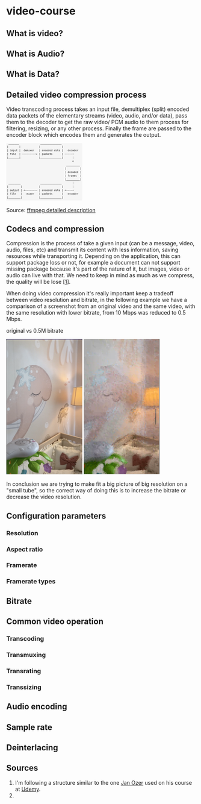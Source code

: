 # video-course


## What is video?


## What is Audio?


## What is Data?


## Detailed video compression process

Video transcoding process takes an input file, demultiplex (split) encoded data packets of the elementary streams (video, audio, and/or data), pass them to the decoder to get the raw video/ PCM audio to them process for filtering, resizing, or any other process. Finally the frame are passed to the encoder block which encodes them and generates the output. 

<img src="https://github.com/GioLopez/video-course/blob/main/Images/Transcoding_process_01.png" width="40%" height="50%">

Source: [ffmpeg detailed description](https://ffmpeg.org/ffmpeg.html#toc-Detailed-description)


## Codecs and compression

Compression is the process of take a given input (can be a message, video, audio, files, etc) and transmit its content with less information, saving resources while transporting it. Depending on the application, this can support package loss or not, for example a document can not support missing package because it's part of the nature of it, but images, video or audio can live with that. We need to keep in mind as much as we compress, the quality will be lose [[1](https://github.com/GioLopez/video-course#sources)].


When doing video compression it's really important keep a tradeoff between video resolution and bitrate, in the following example we have a comparison of a screenshot from an original video and the same video, with the same resolution with lower bitrate, from 10 Mbps was reduced to 0.5 Mbps.

original    vs     0.5M bitrate

<img src="https://github.com/GioLopez/video-course/blob/main/Images/Bitrate-Original_01.png" width="40%" height="40%">
<img src="https://github.com/GioLopez/video-course/blob/main/Images/Bitrate-1m_01.png" width="40%" height="40%">

In conclusion we are trying to make fit a big picture of big resolution on a "small tube", so the correct way of doing this is to increase the bitrate or decrease the video resolution.

## Configuration parameters

### Resolution

### Aspect ratio

### Framerate

### Framerate types

## Bitrate


## Common video operation

### Transcoding

### Transmuxing

### Transrating

### Transsizing



## Audio encoding

## Sample rate


## Deinterlacing


## Sources

1. I'm following a structure similar to the one [Jan Ozer](https://www.linkedin.com/in/jan-ozer/) used on his course at [Udemy](https://www.udemy.com/course/compressing-video-for-web-disc-and-pctvconsole-playback/).
2. 